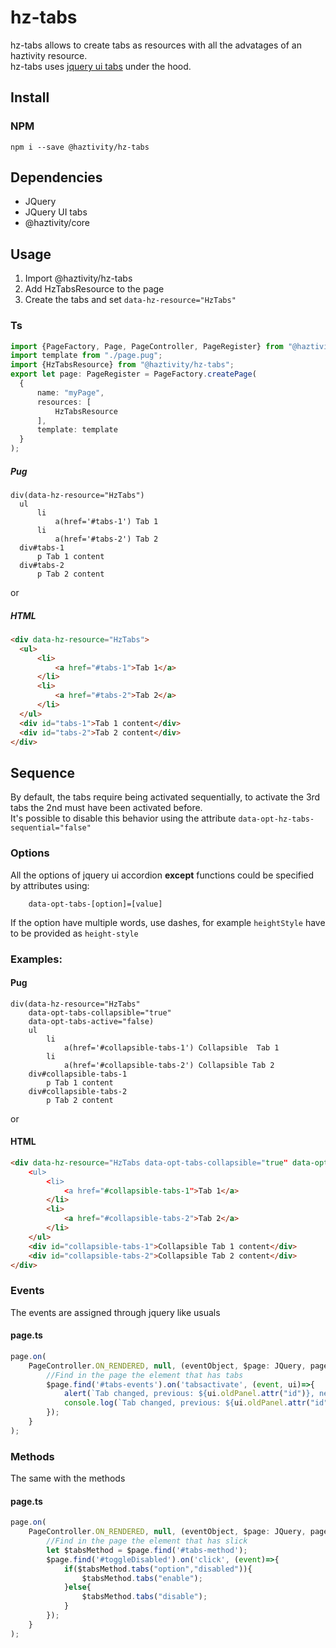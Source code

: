 # hz-tabs
hz-tabs allows to create tabs as resources with all the advatages of an haztivity resource.\
hz-tabs uses [jquery ui tabs](https://jqueryui.com/tabs/) under the hood.
## Install
### NPM
```npm i --save @haztivity/hz-tabs```
## Dependencies
- JQuery
- JQuery UI tabs
- @haztivity/core
## Usage
1. Import @haztivity/hz-tabs
2. Add HzTabsResource to the page
3. Create the tabs and set ```data-hz-resource="HzTabs"```
### Ts
```typescript
import {PageFactory, Page, PageController, PageRegister} from "@haztivity/core";
import template from "./page.pug";
import {HzTabsResource} from "@haztivity/hz-tabs";
export let page: PageRegister = PageFactory.createPage(
  {
      name: "myPage",
      resources: [
          HzTabsResource
      ],
      template: template
  }
);
```

##### Pug
```jade
div(data-hz-resource="HzTabs")
  ul
      li
          a(href='#tabs-1') Tab 1
      li
          a(href='#tabs-2') Tab 2
  div#tabs-1
      p Tab 1 content
  div#tabs-2
      p Tab 2 content
```
or
##### HTML
```html
<div data-hz-resource="HzTabs">
  <ul>
      <li>
          <a href="#tabs-1">Tab 1</a>
      </li>
      <li>
          <a href="#tabs-2">Tab 2</a>
      </li>
  </ul>
  <div id="tabs-1">Tab 1 content</div>
  <div id="tabs-2">Tab 2 content</div>
</div>
```
## Sequence
By default, the tabs require being activated sequentially, to activate the 3rd tabs the 2nd must have been activated before.\
It's possible to disable this behavior using the attribute `data-opt-hz-tabs-sequential="false"`
### Options
All the options of jquery ui accordion **except** functions could be specified by attributes using:
```jade
    data-opt-tabs-[option]=[value]
```
If the option have multiple words, use dashes, for example ```heightStyle``` have to be provided as ```height-style```
### Examples:
#### Pug
```jade
div(data-hz-resource="HzTabs"
    data-opt-tabs-collapsible="true"
    data-opt-tabs-active="false)
    ul
        li
            a(href='#collapsible-tabs-1') Collapsible  Tab 1
        li
            a(href='#collapsible-tabs-2') Collapsible Tab 2
    div#collapsible-tabs-1
        p Tab 1 content
    div#collapsible-tabs-2
        p Tab 2 content
```
or
#### HTML
```html
<div data-hz-resource="HzTabs data-opt-tabs-collapsible="true" data-opt-tabs-active="false>
    <ul>
        <li>
            <a href="#collapsible-tabs-1">Tab 1</a>
        </li>
        <li>
            <a href="#collapsible-tabs-2">Tab 2</a>
        </li>
    </ul>
    <div id="collapsible-tabs-1">Collapsible Tab 1 content</div>
    <div id="collapsible-tabs-2">Collapsible Tab 2 content</div>
</div>
```
 ### Events
The events are assigned through jquery like usuals
#### page.ts
```typescript
page.on(
    PageController.ON_RENDERED, null, (eventObject, $page: JQuery, pageController: PageController) => {
        //Find in the page the element that has tabs
        $page.find('#tabs-events').on('tabsactivate', (event, ui)=>{
            alert(`Tab changed, previous: ${ui.oldPanel.attr("id")}, new tab: ${ui.newPanel.attr("id")}`);
            console.log(`Tab changed, previous: ${ui.oldPanel.attr("id")}, new tab: ${ui.newPanel.attr("id")}`);
        });
    }
);
```
### Methods
The same with the methods
#### page.ts
```typescript
page.on(
    PageController.ON_RENDERED, null, (eventObject, $page: JQuery, pageController: PageController) => {
        //Find in the page the element that has slick
        let $tabsMethod = $page.find('#tabs-method');
        $page.find('#toggleDisabled').on('click', (event)=>{
            if($tabsMethod.tabs("option","disabled")){
                $tabsMethod.tabs("enable");
            }else{
                $tabsMethod.tabs("disable");
            }
        });
    }
);
```
